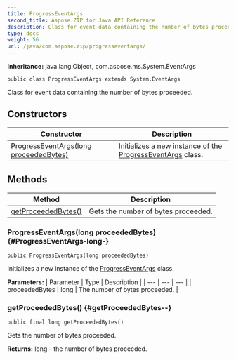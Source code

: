 ```yaml
---
title: ProgressEventArgs
second_title: Aspose.ZIP for Java API Reference
description: Class for event data containing the number of bytes proceeded.
type: docs
weight: 56
url: /java/com.aspose.zip/progresseventargs/
---
```


**Inheritance:**
java.lang.Object, com.aspose.ms.System.EventArgs
```
public class ProgressEventArgs extends System.EventArgs
```

Class for event data containing the number of bytes proceeded.
## Constructors

| Constructor | Description |
| --- | --- |
| [ProgressEventArgs(long proceededBytes)](#ProgressEventArgs-long-) | Initializes a new instance of the [ProgressEventArgs](../../com.aspose.zip/progresseventargs) class. |
## Methods

| Method | Description |
| --- | --- |
| [getProceededBytes()](#getProceededBytes--) | Gets the number of bytes proceeded. |
### ProgressEventArgs(long proceededBytes) {#ProgressEventArgs-long-}
```
public ProgressEventArgs(long proceededBytes)
```


Initializes a new instance of the [ProgressEventArgs](../../com.aspose.zip/progresseventargs) class.

**Parameters:**
| Parameter | Type | Description |
| --- | --- | --- |
| proceededBytes | long | The number of bytes proceeded. |

### getProceededBytes() {#getProceededBytes--}
```
public final long getProceededBytes()
```


Gets the number of bytes proceeded.

**Returns:**
long - the number of bytes proceeded.
